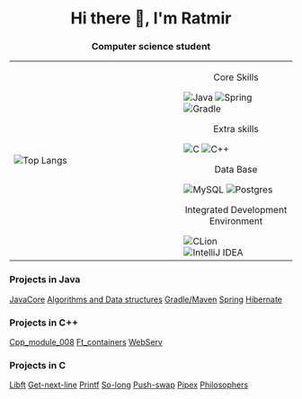 <h1 align="center">Hi there 👋, I'm Ratmir</h1>
<!--<img src="https://github.com/RatmirW/RatmirW/images/Hi.gif" height="32"/></h1>-->
<h3 align="center">Computer science student</h3>

<table width="100%" border="0" cellspacing="0" cellpadding="4">
 <tr>
  <td width="60%">
    <img src="https://github-readme-stats.vercel.app/api/top-langs/?username=RatmirW&layout=compact&theme=radical" alt="Top Langs" />
  </td>
  <td width="40%">
    <p style="text-align:center">Core Skills</p>
    <img src="https://img.shields.io/badge/java-%23ED8B00.svg?style=for-the-badge&logo=java&logoColor=white" alt="Java" />
    <img src="https://img.shields.io/badge/spring-%236DB33F.svg?style=for-the-badge&logo=spring&logoColor=white" alt="Spring" />
    <img src="https://img.shields.io/badge/Gradle-02303A.svg?style=for-the-badge&logo=Gradle&logoColor=white" alt="Gradle" />
    <p></p>
    <p style="text-align:center">Extra skills</p>
    <img src="https://img.shields.io/badge/c-%2300599C.svg?style=for-the-badge&logo=c&logoColor=white" alt="C" />
    <img src="https://img.shields.io/badge/c++-%2300599C.svg?style=for-the-badge&logo=c%2B%2B&logoColor=white" alt="C++" /><br>
    <p></p>
    <p style="text-align:center">Data Base</p>
    <img src="https://img.shields.io/badge/mysql-%2300f.svg?style=for-the-badge&logo=mysql&logoColor=white" alt="MySQL" />
    <img src="https://img.shields.io/badge/postgres-%23316192.svg?style=for-the-badge&logo=postgresql&logoColor=white" alt="Postgres" /><br>
     <p></p>
    <p style="text-align:center">Integrated Development Environment</p>
    <img src="https://img.shields.io/badge/CLion-black?style=for-the-badge&logo=clion&logoColor=white" alt="CLion" /><br>
    <img src="https://img.shields.io/badge/IntelliJIDEA-000000.svg?style=for-the-badge&logo=intellij-idea&logoColor=white" alt="IntelliJ IDEA" /><br>
  </td>
 </tr>
</table>
<p></p>
<p></p>
<h3>Projects in Java</h3>
 <a href="https://github.com/RatmirW/">JavaCore</a>
 <a href="https://github.com/RatmirW/">Algorithms and Data structures</a>
 <a href="https://github.com/RatmirW/">Gradle/Maven</a>
 <a href="https://github.com/RatmirW/">Spring</a>
 <a href="https://github.com/RatmirW/">Hibernate</a>
 <p></p>
<h3>Projects in C++</h3>
 <a href="https://github.com/RatmirW/cpp-module_008">Cpp_module_008</a>
 <a href="https://github.com/RatmirW/">Ft_containers</a>
 <a href="https://github.com/RatmirW/">WebServ</a>
 <p></p>
<h3>Projects in C</h3>
  <a href="https://github.com/RatmirW/libft">Libft</a>
  <a href="https://github.com/RatmirW/get-next-line">Get-next-line</a>
  <a href="https://github.com/RatmirW/printf">Printf</a>
  <a href="https://github.com/RatmirW/so_long">So-long</a>
  <a href="https://github.com/RatmirW/push_swap">Push-swap</a>
  <a href="https://github.com/RatmirW/pipex">Pipex</a>
  <a href="https://github.com/RatmirW/philosophers">Philosophers</a>

 
<!--![Top Langs](https://github-readme-stats.vercel.app/api/top-langs/?username=RatmirW&layout=&card_width=495&theme=radical)<br>-->
<!--![![Top Langs](https://github-readme-stats.vercel.app/api/top-langs/?username=RatmirW&theme=radical)](https://github.com/RatmirW/github-readme-stats)-->
<!--!![](https://github-profile-summary-cards.vercel.app/api/cards/repos-per-language?username=RatmirW&theme=radical)-->
<!--
**RatmirW/RatmirW** is a ✨ _special_ ✨ repository because its `README.md` (this file) appears on your GitHub profile.

Here are some ideas to get you started:

- 🔭 I’m currently working on ...
- 🌱 I’m currently learning ...
- 👯 I’m looking to collaborate on ...
- 🤔 I’m looking for help with ...
- 💬 Ask me about ...
- 📫 How to reach me: ...
- 😄 Pronouns: ...
- ⚡ Fun fact: ...
-->
